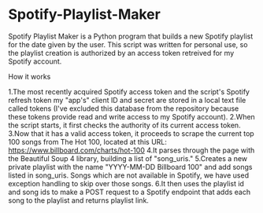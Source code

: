 # Spotify-Playlist-Maker
Spotify Playlist Maker is a Python program that builds a new Spotify playlist for the date given by the user. This script was written for personal use, so the playlist creation is authorized by an access token retreived for my Spotify account.

How it works

1.The most recently acquired Spotify access token and the script's Spotify refresh token my "app's" client ID and secret are stored in a local text file called tokens (I've excluded this database from the repository because these tokens provide read and write access to my Spotify account).
2.When the script starts, it first checks the authority of its current access token.
3.Now that it has a valid access token, it proceeds to scrape the current top 100 songs from The Hot 100, located at this URL: https://www.billboard.com/charts/hot-100
4.It parses through the page with the Beautiful Soup 4 library, building a list of "song_uris."
5.Creates a new private playlist with the name "YYYY-MM-DD Billboard 100" and add songs listed in song_uris. Songs which are not available in Spotify, we have used exception handling to skip over those songs.
6.It then uses the playlist id and song ids to make a POST request to a Spotify endpoint that adds each song to the playlist and returns playlist link.
